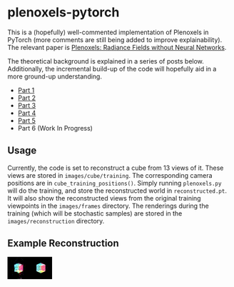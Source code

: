 # plenoxels-pytorch

This is a (hopefully) well-commented implementation of Plenoxels in PyTorch (more comments are still being added to improve explainability). The relevant paper is [Plenoxels: Radiance Fields without Neural Networks](https://arxiv.org/abs/2112.05131).

The theoretical background is explained in a series of posts below. Additionally, the incremental build-up of the code will hopefully aid in a more ground-up understanding.

- [Part 1](https://avishek.net/2022/12/04/pytorch-guide-plenoxels-nerf-part-1.html)
- [Part 2](https://avishek.net/2022/12/05/pytorch-guide-plenoxels-nerf-part-2.html)
- [Part 3](https://avishek.net/2022/12/07/pytorch-guide-plenoxels-nerf-part-3.html)
- [Part 4](https://avishek.net/2022/12/18/pytorch-guide-plenoxels-nerf-part-4.html)
- [Part 5](https://avishek.net/2022/12/19/pytorch-guide-plenoxels-nerf-part-5.html)
- Part 6 (Work In Progress)

## Usage
Currently, the code is set to reconstruct a cube from 13 views of it. These views are stored in ```images/cube/training```. The corresponding camera positions are in ```cube_training_positions()```. Simply running ```plenoxels.py``` will do the training, and store the reconstructed world in ```reconstructed.pt```. It will also show the reconstructed views from the original training viewpoints in the ```images/frames``` directory. The renderings during the training (which will be stochastic samples) are stored in the ```images/reconstruction``` directory.

## Example Reconstruction
![Training](videos/cube-cauchy.gif)![Reconstruction](videos/training-cube.gif)
